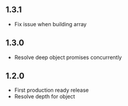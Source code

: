 ## 1.3.1
- Fix issue when building array

## 1.3.0
- Resolve deep object promises concurrently

## 1.2.0
- First production ready release
- Resolve depth for object
